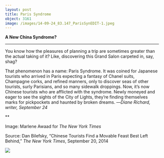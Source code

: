 ```yaml
---
layout: post
title: Paris Syndrome
object: 3161
image: /images/14-09-24_83.147_ParisSynEDIT-1.jpeg
---
```

**A New China Syndrome?**

****

You know how the pleasures of planning a trip are sometimes greater than the actual taking of it? Like, discovering this Grand Salon carpeted in, say, shag?

That phenomenon has a name: Paris Syndrome. It was coined for Japanese tourists who arrived in Paris expecting a fantasy of Chanel suits, Champagne corks, and refined manners, only to discover seas of other tourists, surly Parisians, and so many sidewalk droppings. Now, it’s now Chinese tourists who are afflicted with the syndrome. Newly moneyed and eager to see the sights of the City of Lights, they’re finding themselves marks for pickpockets and haunted by broken dreams. —*Diane Richard, writer, September 24*

**

Image: Marlene Awaad for *The New York Times*

Source: Dan Bilefsky, “Chinese Tourists Find a Movable Feast Best Left Behind,” *The New York Times*, September 20, 2014

![]({{siteurl.base}}/images/14-09-24_83.147_ParisSynEDIT-1.jpeg)
